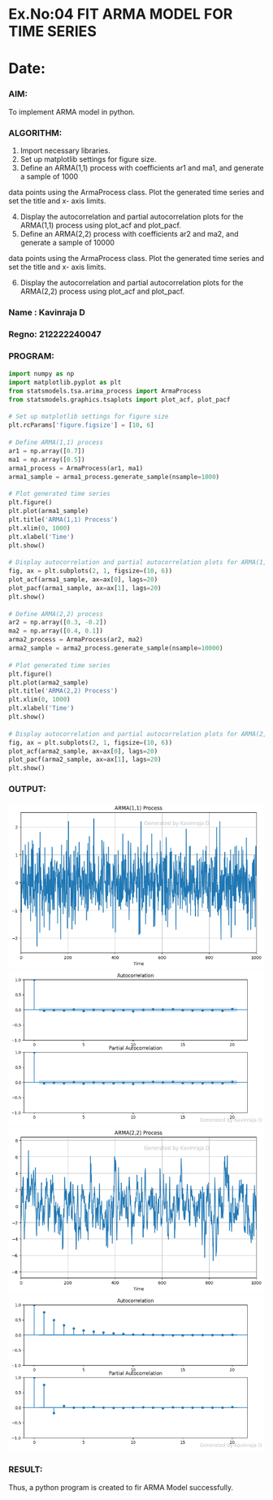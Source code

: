 # Ex.No:04   FIT ARMA MODEL FOR TIME SERIES
# Date: 
### AIM:
To implement ARMA model in python.
### ALGORITHM:
1. Import necessary libraries.
2. Set up matplotlib settings for figure size.
3. Define an ARMA(1,1) process with coefficients ar1 and ma1, and generate a sample of 1000

data points using the ArmaProcess class. Plot the generated time series and set the title and x-
axis limits.

4. Display the autocorrelation and partial autocorrelation plots for the ARMA(1,1) process using
plot_acf and plot_pacf.
5. Define an ARMA(2,2) process with coefficients ar2 and ma2, and generate a sample of 10000

data points using the ArmaProcess class. Plot the generated time series and set the title and x-
axis limits.

6. Display the autocorrelation and partial autocorrelation plots for the ARMA(2,2) process using
plot_acf and plot_pacf.
### Name : Kavinraja D
### Regno: 212222240047
### PROGRAM:
```py
import numpy as np
import matplotlib.pyplot as plt
from statsmodels.tsa.arima_process import ArmaProcess
from statsmodels.graphics.tsaplots import plot_acf, plot_pacf

# Set up matplotlib settings for figure size
plt.rcParams['figure.figsize'] = [10, 6]

# Define ARMA(1,1) process
ar1 = np.array([0.7])
ma1 = np.array([0.5])
arma1_process = ArmaProcess(ar1, ma1)
arma1_sample = arma1_process.generate_sample(nsample=1000)

# Plot generated time series
plt.figure()
plt.plot(arma1_sample)
plt.title('ARMA(1,1) Process')
plt.xlim(0, 1000)
plt.xlabel('Time')
plt.show()

# Display autocorrelation and partial autocorrelation plots for ARMA(1,1)
fig, ax = plt.subplots(2, 1, figsize=(10, 6))
plot_acf(arma1_sample, ax=ax[0], lags=20)
plot_pacf(arma1_sample, ax=ax[1], lags=20)
plt.show()

# Define ARMA(2,2) process
ar2 = np.array([0.3, -0.2])
ma2 = np.array([0.4, 0.1])
arma2_process = ArmaProcess(ar2, ma2)
arma2_sample = arma2_process.generate_sample(nsample=10000)

# Plot generated time series
plt.figure()
plt.plot(arma2_sample)
plt.title('ARMA(2,2) Process')
plt.xlim(0, 1000)
plt.xlabel('Time')
plt.show()

# Display autocorrelation and partial autocorrelation plots for ARMA(2,2)
fig, ax = plt.subplots(2, 1, figsize=(10, 6))
plot_acf(arma2_sample, ax=ax[0], lags=20)
plot_pacf(arma2_sample, ax=ax[1], lags=20)
plt.show()

```
### OUTPUT:
![output](./out/o1.png)
![output](./out/o2.png)
![output](./out/o3.png)
![output](./out/o4.png)

### RESULT:
Thus, a python program is created to fir ARMA Model successfully.
